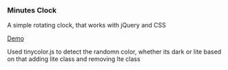### Minutes Clock
A simple rotating clock, that works with jQuery and CSS

[Demo](https://bootsnipp.com/snippets/jO1Gj)

Used tinycolor.js to detect the randomn color, whether its dark or lite
based on that adding lite class and removing lte class
